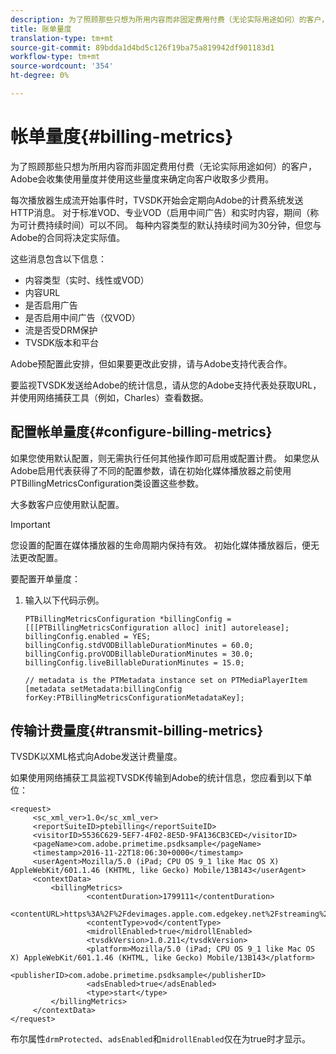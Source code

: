 ```yaml
---
description: 为了照顾那些只想为所用内容而非固定费用付费（无论实际用途如何）的客户，Adobe会收集使用量度并使用这些量度来确定向客户收取多少费用。
title: 账单量度
translation-type: tm+mt
source-git-commit: 89bdda1d4bd5c126f19ba75a819942df901183d1
workflow-type: tm+mt
source-wordcount: '354'
ht-degree: 0%

---
```



# 帐单量度{#billing-metrics}

为了照顾那些只想为所用内容而非固定费用付费（无论实际用途如何）的客户，Adobe会收集使用量度并使用这些量度来确定向客户收取多少费用。

每次播放器生成流开始事件时，TVSDK开始会定期向Adobe的计费系统发送HTTP消息。 对于标准VOD、专业VOD（启用中间广告）和实时内容，期间（称为可计费持续时间）可以不同。 每种内容类型的默认持续时间为30分钟，但您与Adobe的合同将决定实际值。

这些消息包含以下信息：

* 内容类型（实时、线性或VOD）
* 内容URL
* 是否启用广告
* 是否启用中间广告（仅VOD）
* 流是否受DRM保护
* TVSDK版本和平台

Adobe预配置此安排，但如果要更改此安排，请与Adobe支持代表合作。

要监视TVSDK发送给Adobe的统计信息，请从您的Adobe支持代表处获取URL，并使用网络捕获工具（例如，Charles）查看数据。

## 配置帐单量度{#configure-billing-metrics}

如果您使用默认配置，则无需执行任何其他操作即可启用或配置计费。 如果您从Adobe启用代表获得了不同的配置参数，请在初始化媒体播放器之前使用PTBillingMetricsConfiguration类设置这些参数。

大多数客户应使用默认配置。

>[!IMPORTANT]
>
>您设置的配置在媒体播放器的生命周期内保持有效。 初始化媒体播放器后，便无法更改配置。

要配置开单量度：

1. 输入以下代码示例。

   ```
   PTBillingMetricsConfiguration *billingConfig = [[[PTBillingMetricsConfiguration alloc] init] autorelease]; 
   billingConfig.enabled = YES; 
   billingConfig.stdVODBillableDurationMinutes = 60.0; 
   billingConfig.proVODBillableDurationMinutes = 30.0; 
   billingConfig.liveBillableDurationMinutes = 15.0; 
   
   // metadata is the PTMetadata instance set on PTMediaPlayerItem 
   [metadata setMetadata:billingConfig forKey:PTBillingMetricsConfigurationMetadataKey];
   ```

## 传输计费量度{#transmit-billing-metrics}

TVSDK以XML格式向Adobe发送计费量度。

<!--<a id="example_13ABDB1CC0B549968A534765378DA3A0"></a>-->

如果使用网络捕获工具监视TVSDK传输到Adobe的统计信息，您应看到以下单位：

```
<request> 
     <sc_xml_ver>1.0</sc_xml_ver> 
     <reportSuiteID>ptebilling</reportSuiteID> 
     <visitorID>5536C629-5EF7-4F02-8E5D-9FA136CB3CED</visitorID> 
     <pageName>com.adobe.primetime.psdksample</pageName> 
     <timestamp>2016-11-22T18:06:30+0000</timestamp> 
     <userAgent>Mozilla/5.0 (iPad; CPU OS 9_1 like Mac OS X) AppleWebKit/601.1.46 (KHTML, like Gecko) Mobile/13B143</userAgent> 
     <contextData> 
         <billingMetrics> 
                 <contentDuration>1799111</contentDuration> 
                 <contentURL>https%3A%2F%2Fdevimages.apple.com.edgekey.net%2Fstreaming%2Fexamples%2Fbipbop_16x9%2Fbipbop_16x9_variant.m3u8</contentURL> 
                 <contentType>vod</contentType> 
                 <midrollEnabled>true</midrollEnabled> 
                 <tvsdkVersion>1.0.211</tvsdkVersion> 
                 <platform>Mozilla/5.0 (iPad; CPU OS 9_1 like Mac OS X) AppleWebKit/601.1.46 (KHTML, like Gecko) Mobile/13B143</platform> 
                 <publisherID>com.adobe.primetime.psdksample</publisherID> 
                 <adsEnabled>true</adsEnabled> 
                 <type>start</type> 
         </billingMetrics> 
     </contextData> 
</request>
```

布尔属性`drmProtected`、`adsEnabled`和`midrollEnabled`仅在为true时才显示。